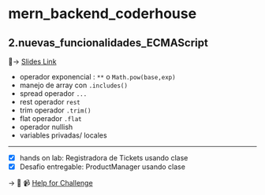 # mern_backend_coderhouse

## 2.nuevas_funcionalidades_ECMAScript


🔗-> [Slides Link](https://docs.google.com/presentation/d/1DfKOUDC6SXkeIJp42ZvkOgHvsC4ZwsL88KpPZhKfdPk/edit?usp=sharing)

- operador exponencial : `**` o `Math.pow(base,exp)`
- manejo de array con `.includes()`
- spread operador `...`
- rest operador  `rest`
- trim operador `.trim()`
- flat operador `.flat`
- operador nullish 
- variables privadas/ locales

---

- [x] hands on lab: Registradora de Tickets usando clase
- [x] Desafio entregable: ProductManager usando clase

-> 🔗 📹 [Help for Challenge](https://www.youtube.com/playlist?list=PLfwc_gZbuuDIK-H6fpGlxjlZxenYxqWTg)
